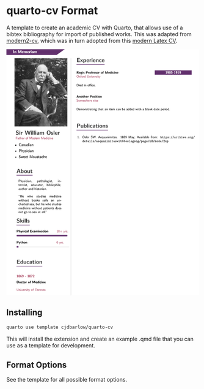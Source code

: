 # quarto-cv Format

A template to create an academic CV with Quarto, that allows use of a bibtex bibliography for import of published works. This was adapted from [modern2-cv](https://github.com/schochastics/modern2-cv), which was in turn adopted from this [modern Latex CV](https://github.com/philipempl/modern-latex-cv).

![](quarto-cv.png)

## Installing

```bash
quarto use template cjdbarlow/quarto-cv
```

This will install the extension and create an example .qmd file that you can use as a template for development.

## Format Options

See the template for all possible format options.